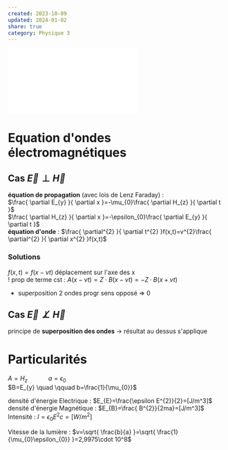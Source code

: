```yaml
---  
created: 2023-10-09  
updated: 2024-01-02  
share: true  
category: Physique 3  
---  
```

  
![equations de Maxwell > Equations de maxwell](equations%20de%20Maxwell.md#equations-de-maxwell)  
  
# Equation d'ondes électromagnétiques  
## Cas $\vec{E}\perp \vec{H}$  
**équation de propagation** (avec lois de Lenz Faraday) :  
$\frac{ \partial E_{y} }{ \partial x }=-\mu_{0}\frac{ \partial H_{z} }{ \partial t }$  
$\frac{ \partial H_{z} }{ \partial x }=-\epsilon_{0}\frac{ \partial E_{y} }{ \partial t }$  
**équation d'onde** : $\frac{ \partial^{2} }{ \partial t^{2} }f(x,t)=v^{2}\frac{ \partial^{2}  }{ \partial x^{2} }f(x,t)$  
### Solutions  
$f(x,t)=f(x-vt)$ déplacement sur l'axe des x  
! prop de terme cst : $A(x - vt) = Z \cdot B(x - vt)= −Z · B(x + vt)$  
  
- superposition 2 ondes progr sens opposé ⇒ $0$  
## Cas $\vec{E} \not\perp \vec{H}$  
principe de **superposition des ondes** → résultat au dessus s'applique  
# Particularités  
$A=H_{z} \quad\qquad a=\epsilon_{0}$  
$B=E_{y} \quad \qquad b=\frac{1}{\mu_{0}}$  
  
densité d'énergie Electrique : $E_{E}=\frac{\epsilon E^{2}}{2}=[J/m^3]$  
densité d'énergie Magnétique : $E_{B}=\frac{ B^{2}}{2ma}=[J/m^3]$   
Intensité : $I=\epsilon_{0}E^{2}c=[W /m^{2}]$  
  
Vitesse de la lumière : $v=\sqrt{ \frac{b}{a} }=\sqrt{ \frac{1}{\mu_{0}\epsilon_{0}} }=2,9975\cdot 10^8$  
